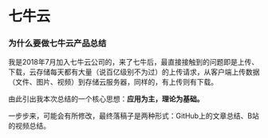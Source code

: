 # 七牛云

### 为什么要做七牛云产品总结

我是2018年7月加入七牛云公司的，来了七牛后，最直接接触到的问题即是上传、下载，云存储每天都有大量（说百亿级别不为过）的上传请求，从客户端上传数据（文件、图片、视频）到存储云服务器，同样的，有上传则有下载。



由此引出我本次总结的一个核心思想：**应用为主，理论为基础。**

一步步来，可能会有所修改，最终落稿子是两种形式：GitHub上的文章总结、B站的视频总结。
